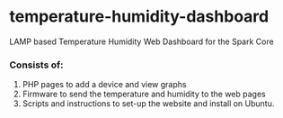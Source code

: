 temperature-humidity-dashboard
==============================

LAMP based Temperature Humidity Web Dashboard for the Spark Core

### Consists of:
1. PHP pages to add a device and view graphs
2. Firmware to send the temperature and humidity to the web pages
3. Scripts and instructions to set-up the website and install on Ubuntu.

